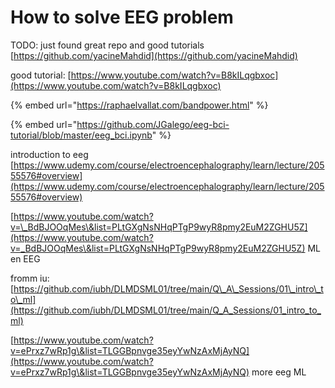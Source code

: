 # How to solve EEG problem

TODO: just found great repo and good tutorials [https://github.com/yacineMahdid](https://github.com/yacineMahdid)

good tutorial: [https://www.youtube.com/watch?v=B8kILqgbxoc](https://www.youtube.com/watch?v=B8kILqgbxoc)

{% embed url="https://raphaelvallat.com/bandpower.html" %}

{% embed url="https://github.com/JGalego/eeg-bci-tutorial/blob/master/eeg_bci.ipynb" %}

introduction to eeg [https://www.udemy.com/course/electroencephalography/learn/lecture/20555576#overview](https://www.udemy.com/course/electroencephalography/learn/lecture/20555576#overview)



[https://www.youtube.com/watch?v=\_BdBJOOqMes\&list=PLtGXgNsNHqPTgP9wyR8pmy2EuM2ZGHU5Z](https://www.youtube.com/watch?v=_BdBJOOqMes\&list=PLtGXgNsNHqPTgP9wyR8pmy2EuM2ZGHU5Z) ML en EEG





fromm iu: [https://github.com/iubh/DLMDSML01/tree/main/Q\_A\_Sessions/01\_intro\_to\_ml](https://github.com/iubh/DLMDSML01/tree/main/Q_A_Sessions/01_intro_to_ml)



[https://www.youtube.com/watch?v=ePrxz7wRp1g\&list=TLGGBpnvge35eyYwNzAxMjAyNQ](https://www.youtube.com/watch?v=ePrxz7wRp1g\&list=TLGGBpnvge35eyYwNzAxMjAyNQ) more eeg ML

